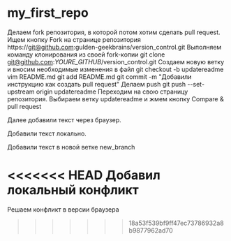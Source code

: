 ﻿# my_first_repo
Делаем fork репозитория, в которой потом хотим сделать pull request. Ищем кнопку Fork на странице репозитория https://git@github.com:gulden-geekbrains/version_control.git
Выполняем команду клонирования из своей fork-копии
git clone git@github.com:*YOURE_GITHUB*/version_control.git
Создаем новую ветку и вносим необходимые изменения в файл
git checkout -b updatereadme
vim README.md
git add README.md
git commit -m "Добавили инструкцию как создать pull request"
Делаем push
git push --set-upstream origin updatereadme
Переходим на свою страницу репозитория. Выбираем ветку updatereadme и жмем кнопку Compare & pull request

Далее добавили текст через браузер.

Добавили текст локально.

Добавили текст в новой ветке new_branch

<<<<<<< HEAD
Добавил локальный конфликт
=======
Решаем конфликт в версии браузера

>>>>>>> 18a53f539bf9ff47ec73786932a8b9877962ad70
